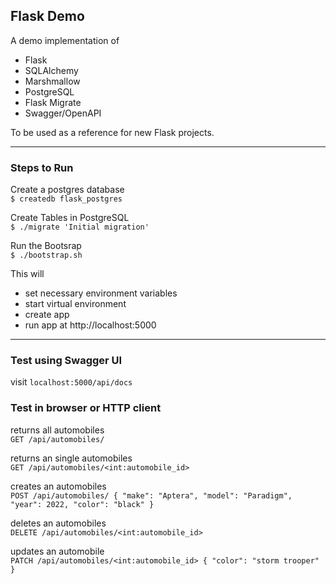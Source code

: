 ## Flask Demo
A demo implementation of
- Flask
- SQLAlchemy
- Marshmallow
- PostgreSQL
- Flask Migrate
- Swagger/OpenAPI

To be used as a reference for new Flask projects.

---

### Steps to Run

Create a postgres database<br>
`$ createdb flask_postgres`

Create Tables in PostgreSQL<br>
`$ ./migrate 'Initial migration'`

Run the Bootsrap<br>
`$ ./bootstrap.sh`

This will
- set necessary environment variables
- start virtual environment
- create app
- run app at http://localhost:5000

---

### Test using Swagger UI
visit `localhost:5000/api/docs`

### Test in browser or HTTP client

returns all automobiles<br>
`GET /api/automobiles/`

returns an single automobiles<br>
`GET /api/automobiles/<int:automobile_id>`

creates an automobiles<br>
`POST /api/automobiles/ { "make": "Aptera", "model": "Paradigm", "year": 2022, "color": "black" }`

deletes an automobiles<br>
`DELETE /api/automobiles/<int:automobile_id>`

updates an automobile<br>
`PATCH /api/automobiles/<int:automobile_id> { "color": "storm trooper" }`
